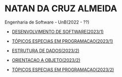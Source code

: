 # NATAN DA CRUZ ALMEIDA
Engenharia de Software - UnB(2022 - ??)

+ [DESENVOLVIMENTO DE SOFTWARE(2023/1)](https://github.com/cerejeiros/bloom)

+ [TÓPICOS ESPECIAS EM PROGRAMACAO(2023/1)](/TEP(2023-1)/)
  
+ [ESTRUTURA DE DADOS(2023/2)](/EDA(2023-2)/)

+ [ORIENTACAO A OBJETO(2023/2)](/ORIENTACAO_OBJETO(2023-2)/)

+ [TÓPICOS ESPECIAS EM PROGRAMACAO(2023/2)](/TEP(2023-2)/)
